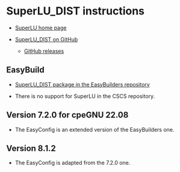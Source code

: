 # SuperLU_DIST instructions

-   [SuperLU home page](https://portal.nersc.gov/project/sparse/superlu/)

-   [SuperLU_DIST on GitHub](https://github.com/xiaoyeli/superlu_dist)

    -   [GitHub releases](https://github.com/xiaoyeli/superlu_dist/releases)


## EasyBuild

-   [SuperLU_DIST package in the EasyBuilders repository](https://github.com/easybuilders/easybuild-easyconfigs/tree/develop/easybuild/easyconfigs/s/SuperLU_DIST)

-   There is no support for SuperLU in the CSCS repository.


## Version 7.2.0 for cpeGNU 22.08

-   The EasyConfig is an extended version of the EasyBuilders one.


## Version 8.1.2

-   The EasyConfig is adapted from the 7.2.0 one.

